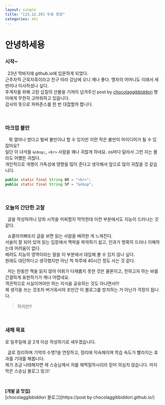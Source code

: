 ```yaml
---
layout: single
title: "[23.12.29] 두둥 등장"
categories: etc
---
```


# 안녕하세용

### 시작~
&nbsp;&nbsp;23년 막바지에 github.io에 입문하게 되었다.
<br>
근주자적 근묵자흑이라고 친구 따라 강남에 오니 깨나 좋다.
맹자의 어머니도 이래서 세 번이나 이사하셨나 싶다.
<br>
후계자를 위해 고된 삽질의 산물을 기꺼이 넘겨주신 post by [chocolaggibbiddori](https://chocolaggibbiddori.github.io)
 형아에게 무한히 고마워하고 있읍니다.
<br>
감사의 뜻으로 파파존스를 한 번 대접할까 합니다.

<br> 

### 마크업 불만
&nbsp;&nbsp; 뭐 얼마나 썼다고 벌써 불만이냐 할 수 있지만 이런 작은 불만이 아이디어가 될 수 있잖아요?
<br>
일단 이 녀석들 `&nbsp;`, `<br>` 사람을 꽤나 귀찮게 하네요. os마다 달라서 그런 지는 몰라도 어쨌든 귀찮다.
<br>
개인적으로 개행이 가독성에 영향을 많이 준다고 생각해서 앞으로 많이 귀찮을 것 같습니다.
```java
public static final String BR = "<br>";
public static final String SP = "&nbsp";
```


<br>

### 오늘의 간단한 고찰
&nbsp;&nbsp;글을 작성하려니 당최 시작을 어찌할지 막막한데 이런 부분에서도 지능이 드러나는 것 같다.

&nbsp;&nbsp;쇼콜라끼삐또리 글을 보면 읽는 사람을 배려한 게 느껴진다.
<br>
서술이 잘 되어 있어 읽는 입장에서 맥락을 파악하기 쉽고, 인과가 명확히 드러나 이해하는데 어려움이 없다.
<br>
배려도 지능의 영역이라는 말을 이 부분에서 대입해 볼 수 있지 않나 싶다.
<br>
원래도 대단하다고 생각했지만  아닌 척 하루에 40시간 정도 사는 것 같다.

&nbsp;&nbsp;저는 한동안 책을 읽지 않아 어휘가 다채롭지 못한 것은 물론이고, 전하고자 하는 바를 간결하게 표현하기가 깨나 어렵네요.
<br>
객관적으로 사실이어야만 하는 지식을 공유하는 것도 아니면서!!!
<br>제 생각을 쓰는 것조차 버거워서야 조만간 이 블로그를 방치하는 거 아닌가 걱정이 됩니다.

> 하지만!!

<br>

### 새해 목표
로 일주일에 글 2개 이상 작성하기로 세우겠습니다.

&nbsp;&nbsp;글로 정리하며 기억의 수명?을 연장하고, 정리에 익숙해지며 학습 속도가 빨라지는 효과를 기대를 해봅니다.
<br>
제가 조금 나태해지면 제 스승님께서 저를 채찍질하시리라 믿어 의심치 않습니다. 마지막은 스승님 블로그 링크!

<br>


**[개발 글 맛집]**<br>
[chocolaggibbiddori 블로그](https://post by chocolaggibbiddori.github.io/)